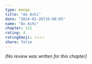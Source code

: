 ```yaml
---
type: manga
title: "Ao Ashi"
date: "2024-02-26T16:08:05"
name: "Ao Ashi"
chapter: 111
rating: 4
ratingEmoji: ⭐️⭐️⭐️⭐️
share: false
---
```


_[No review was written for this chapter]_
